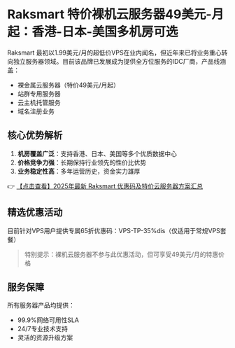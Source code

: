 # Raksmart 特价裸机云服务器49美元-月起：香港-日本-美国多机房可选

Raksmart 最初以1.99美元/月的超低价VPS在业内闻名，但近年来已将业务重心转向独立服务器领域。目前该品牌已发展成为提供全方位服务的IDC厂商，产品线涵盖：

- 裸金属云服务器（特价49美元/月起）
- 站群专用服务器
- 云主机托管服务
- 域名注册业务

## 核心优势解析

1. **机房覆盖广泛**：支持香港、日本、美国等多个优质数据中心
2. **价格竞争力强**：长期保持行业领先的性价比优势
3. **业务稳定性高**：多年运营历史，资金实力雄厚

👉 [【点击查看】2025年最新 Raksmart 优惠码及特价云服务器方案汇总](https://bit.ly/raksmart)

## 精选优惠活动

目前针对VPS用户提供专属65折优惠码：VPS-TP-35%dis（仅适用于常规VPS套餐）

> 特别提示：裸机云服务器不参与此优惠活动，但可享受49美元/月的特惠价格

## 服务保障

所有服务器产品均提供：
- 99.9%网络可用性SLA
- 24/7专业技术支持
- 灵活的资源升级方案